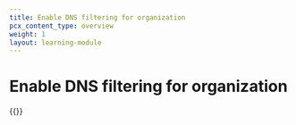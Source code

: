 ```yaml
---
title: Enable DNS filtering for organization
pcx_content_type: overview
weight: 1
layout: learning-module
---
```


# Enable DNS filtering for organization

{{<learning-module-summary>}}